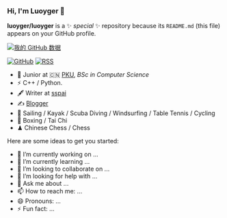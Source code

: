 ### Hi,  I'm **Luoyger** 👋


**luoyger/luoyger** is a ✨ _special_ ✨ repository because its `README.md` (this file) appears on your GitHub profile.

[![我的 GitHub 数据](https://github-readme-stats.vercel.app/api?username=luoyger)]()

[![GitHub](https://img.shields.io/badge/dynamic/json?logo=github&label=GitHub&labelColor=495867&color=495867&query=%24.data.totalSubs&url=https%3A%2F%2Fapi.spencerwoo.com%2Fsubstats%2F%3Fsource%3Dgithub%26queryKey%3Dhayschan&style=flat-square)](https://github.com/luoyger)
[![RSS](https://img.shields.io/badge/dynamic/json?logo=rss&logoColor=white&label=RSS&labelColor=95B8D1&color=95B8D1&query=%24.data.totalSubs&url=http://fetchrss.com/rss/63b6e161047a3650e854932263b6e13e1f7fc70e27600342.xml&style=flat-square)](https://happy2coding.com/)

- 🍻 Junior at 🇨🇳 [PKU](https://www.pku.edu.cn), _BSc in Computer Science_
- ⚡ C++ / Python.
- 🖋 Writer at [sspai](https://sspai.com/u/aw0luepf/posts)
- ✍️ [Blogger](https://happy2coding.com/)
- 🏃 Sailing / Kayak / Scuba Diving / Windsurfing / Table Tennis / Cycling
- 🥋 Boxing / Tai Chi
- ♟ Chinese Chess / Chess 

Here are some ideas to get you started:

- 🔭 I’m currently working on ...
- 🌱 I’m currently learning ...
- 👯 I’m looking to collaborate on ...
- 🤔 I’m looking for help with ...
- 💬 Ask me about ...
- 📫 How to reach me: ...
- 😄 Pronouns: ...
- ⚡ Fun fact: ...

